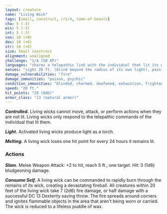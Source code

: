 ```yaml
---
layout: creature
name: "Living Wick"
tags: [small, construct, cr1/4, tome-of-beasts]
cha: 5 (-3)
wis: 5 (-3)
int: 5 (-3)
con: 10 (+0)
dex: 10 (+0)
str: 10 (+0)
size: Small construct
alignment: unaligned
challenge: "1/4 (50 XP)"
languages: "shares a telepathic link with the individual that lit its wick"
senses: "sight 20 ft. (blind beyond the radius of its own light), passive Perception 10"
damage_vulnerabilities: "fire"
damage_immunities: "poison, psychic"
condition_immunities: "blinded, charmed, deafened, exhaustion, frightened, paralyzed, petrified, poisoned, unconscious"
speed: "20 ft."
hit_points: "28 (8d6)"
armor_class: "13 (natural armor)"
---
```


***Controlled.*** Living wicks cannot move, attack, or perform actions when they are not lit. Living wicks only respond to the telepathic commands of the individual that lit them.

***Light.*** Activated living wicks produce light as a torch.

***Melting.*** A living wick loses one hit point for every 24 hours it remains lit.

### Actions

***Slam.*** Melee Weapon Attack: +2 to hit, reach 5 ft., one target. Hit: 3 (1d6) bludgeoning damage.

***Consume Self.*** A living wick can be commanded to rapidly burn through the remains of its wick, creating a devastating fireball. All creatures within 20 feet of the living wick take 7 (2d6) fire damage, or half damage with a successful DC 13 Dexterity saving throw. The fire spreads around corners and ignites flammable objects in the area that aren't being worn or carried. The wick is reduced to a lifeless puddle of wax.

